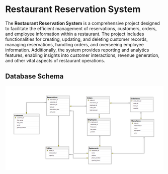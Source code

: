 # Restaurant Reservation System

The **Restaurant Reservation System** is a comprehensive project designed to facilitate the efficient management of reservations, customers, orders, and employee information within a restaurant.
The project includes functionalities for creating, updating, and deleting customer records, managing reservations, handling orders, and overseeing employee information. Additionally, the system provides reporting and analytics features, enabling insights into customer interactions, revenue generation, and other vital aspects of restaurant operations.

## Database Schema 
![Database Schema](databaseSchema.png)
